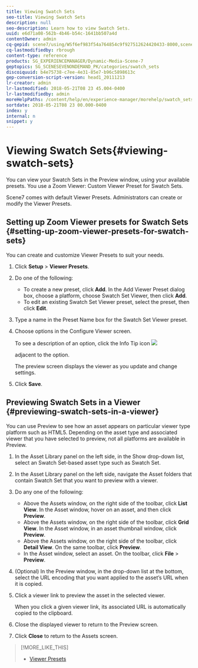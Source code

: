```yaml
---
title: Viewing Swatch Sets
seo-title: Viewing Swatch Sets
description: null
seo-description: Learn how to view Swatch Sets.
uuid: e6d71a08-562b-4b46-b54c-1641bb507a4d
contentOwner: admin
cq-gepid: scene7/using/WSf6ef983f54a764854c9f927512624420433-8000,scene7/using/WSf6ef983f54a764854c9f927512624420433-7fff,scene7/using/WSf6ef983f54a764854c9f927512624420433-7ffe
cq-lastmodifiedby: rbrough
content-type: reference
products: SG_EXPERIENCEMANAGER/Dynamic-Media-Scene-7
geptopics: SG_SCENESEVENONDEMAND_PK/categories/swatch_sets
discoiquuid: b4e75738-c7ee-4e31-85e7-b96c5898613c
gep-conversion-script-version: head1_20111213
lr-creator: admin
lr-lastmodified: 2018-05-21T08 23 45.004-0400
lr-lastmodifiedby: admin
moreHelpPaths: /content/help/en/experience-manager/morehelp/swatch_sets;/content/help/en/experience-manager/morehelp/swatch_sets
sortdate: 2018-05-21T08 23 00.000-0400
index: y
internal: n
snippet: y
---
```


# Viewing Swatch Sets{#viewing-swatch-sets}

You can view your Swatch Sets in the Preview window, using your available presets. You use a Zoom Viewer: Custom Viewer Preset for Swatch Sets.

Scene7 comes with default Viewer Presets. Administrators can create or modify the Viewer Presets.

## Setting up Zoom Viewer presets for Swatch Sets {#setting-up-zoom-viewer-presets-for-swatch-sets}

You can create and customize Viewer Presets to suit your needs.

1. Click **Setup** &gt; **Viewer Presets**.
1. Do one of the following:

    * To create a new preset, click **Add**. In the Add Viewer Preset dialog box, choose a platform, choose Swatch Set Viewer, then click **Add**.
    * To edit an existing Swatch Set Viewer preset, select the preset, then click **Edit**.

1. Type a name in the Preset Name box for the Swatch Set Viewer preset.
1. Choose options in the Configure Viewer screen.

   To see a description of an option, click the Info Tip icon  ![](assets/Infotip.png)

   adjacent to the option.

   The preview screen displays the viewer as you update and change settings.

1. Click **Save**.

## Previewing Swatch Sets in a Viewer {#previewing-swatch-sets-in-a-viewer}

You can use Preview to see how an asset appears on particular viewer type platform such as HTML5. Depending on the asset type and associated viewer that you have selected to preview, not all platforms are available in Preview.

1. In the Asset Library panel on the left side, in the Show drop-down list, select an Swatch Set-based asset type such as Swatch Set.
1. In the Asset Library panel on the left side, navigate the Asset folders that contain Swatch Set that you want to preview with a viewer.
1. Do any one of the following:

    * Above the Assets window, on the right side of the toolbar, click **List View**. In the Asset window, hover on an asset, and then click **Preview**.
    * Above the Assets window, on the right side of the toolbar, click **Grid View**. In the Asset window, in an asset thumbnail window, click **Preview**.
    * Above the Assets window, on the right side of the toolbar, click **Detail View**. On the same toolbar, click **Preview**.
    * In the Asset window, select an asset. On the toolbar, click **File** &gt; **Preview**.

1. (Optional) In the Preview window, in the drop-down list at the bottom, select the URL encoding that you want applied to the asset’s URL when it is copied.
1. Click a viewer link to preview the asset in the selected viewer.

   When you click a given viewer link, its associated URL is automatically copied to the clipboard.

1. Close the displayed viewer to return to the Preview screen.
1. Click **Close** to return to the Assets screen.

>[!MORE_LIKE_THIS]
>
>* [Viewer Presets](application-setup.md#viewer_presets)
